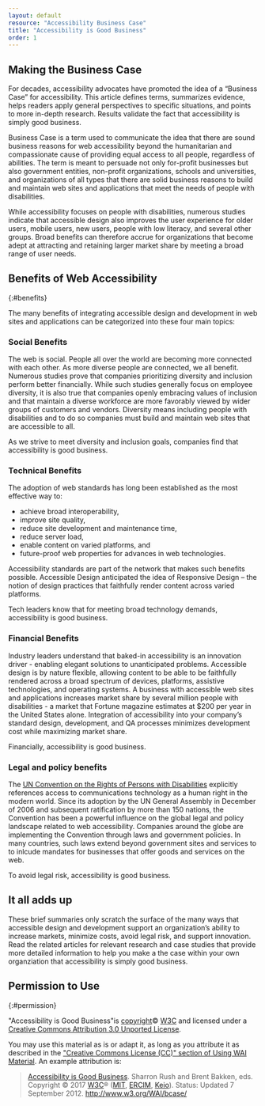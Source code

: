 ```yaml
---
layout: default
resource: "Accessibility Business Case"
title: "Accessibility is Good Business"
order: 1
---
```


## Making the Business Case

For decades, accessibility advocates have promoted the idea of a “Business Case” for accessibility. This article defines terms, summarizes evidence, helps readers apply general perspectives to specific situations, and points to more in-depth research. Results validate the fact that accessibility is simply good business. 

Business Case is a term used to communicate the idea that there are sound business reasons for web accessibility beyond the humanitarian and compassionate cause of providing equal access to all people, regardless of abilities. The term is meant to persuade not only for-profit businesses but also government entities, non-profit organizations, schools and universities, and organizations of all types that there are solid business reasons to build and maintain web sites and applications that meet the needs of people with disabilities.  

While accessibility focuses on people with disabilities, numerous studies indicate that accessible design also improves the user experience for older users, mobile users, new users, people with low literacy, and several other groups. Broad benefits can therefore accrue for organizations that become adept at attracting and retaining larger market share by meeting a broad range of user needs.  

## Benefits of Web Accessibility
{:#benefits}

The many benefits of integrating accessible design and development in web sites and applications can be categorized into these four main topics:

### Social Benefits
The web is social. People all over the world are becoming more connected with each other. As more diverse people are connected, we all benefit. Numerous studies prove that companies prioritizing diversity and inclusion perform better financially.  While such studies generally focus on employee diversity, it is also true that companies openly embracing values of inclusion and that maintain a diverse workforce are more favorably viewed by wider groups of customers and vendors. Diversity means including people with disabilities and to do so companies must build and maintain web sites that are accessible to all. 

As we strive to meet diversity and inclusion goals, companies find that accessibility is good business. 

### Technical Benefits
The adoption of web standards has long been established as the most effective way to:
* achieve broad interoperability, 
* improve site quality, 
* reduce site development and maintenance time, 
* reduce server load, 
* enable content on varied platforms, and
* future-proof web properties for advances in web technologies. 

Accessibility standards are part of the network that makes such benefits possible.  Accessible Design anticipated the idea of Responsive Design – the notion of design practices that faithfully render content across varied platforms. 

Tech leaders know that for meeting broad technology demands, accessibility is good business.

### Financial Benefits
Industry leaders understand that baked-in accessibility is an innovation driver - enabling elegant solutions to unanticipated problems. Accessible design is by nature flexible, allowing content to be able to be faithfully rendered across a broad spectrum of devices, platforms, assistive technologies, and operating systems. A business with accessible web sites and applications increases market share by several million people with disabilities - a market that Fortune magazine estimates at $200 per year in the United States alone. Integration of accessibility into your company’s standard design, development, and QA processes minimizes development cost while maximizing market share. 

Financially, accessibility is good business.  

### Legal and policy benefits
The [UN Convention on the Rights of Persons with
Disabilities](http://www.un.org/disabilities/default.asp?navid=12&pid=150) explicitly references access to communications technology as a human right in the modern world. Since its adoption by the UN General Assembly in December of 2006 and subsequent ratification by more than 150 nations, the Convention has been a powerful influence on the global legal and policy landscape related to web accessibility. Companies around the globe are implementing the Convention through laws and government policies. In many countries, such laws extend beyond government sites and services to to inlcude mandates for businesses that offer goods and services on the web. 

To avoid legal risk, accessibility is good business. 

## It all adds up
These brief summaries only scratch the surface of the many ways that accessible design and development support an organization’s ability to increase markets, minimize costs, avoid legal risk, and support innovation. Read the related articles for relevant research and case studies that provide more detailed information to help you make a the case within your own organziation that accessibility is simply good business.

## Permission to Use
{:#permission}

"Accessibility is Good Business"is
[copyright](http://www.w3.org/Consortium/Legal/ipr-notice#Copyright)©
[W3C](http://www.w3.org/) and licensed under a [Creative Commons
Attribution 3.0 Unported
License](http://creativecommons.org/licenses/by/3.0/).

You may use this material as is or adapt it, as long as you attribute it
as described in the ["Creative Commons License (CC)" section of Using
WAI Material](http://www.w3.org/WAI/about/usingWAImaterial#cc). An
example attribution is:

> [Accessibility is Good Business](http://www.w3.org/WAI/bcase/). Sharron Rush and Brent Bakken, eds. Copyright © 2017 [W3C](http://www.w3.org/)®
> ([MIT](http://www.csail.mit.edu/), [ERCIM](http://www.ercim.eu/),
> [Keio](http://www.keio.ac.jp/)). Status: Updated 7 September 2012.
> <http://www.w3.org/WAI/bcase/>

